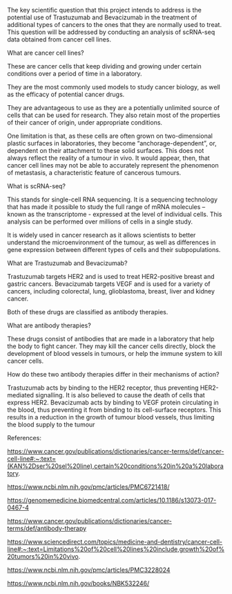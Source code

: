 The key scientific question that this project intends to address is the potential use of Trastuzumab and Bevacizumab in the treatment of additional types of cancers to the ones that they are normally used to treat. 
This question will be addressed by conducting an analysis of scRNA-seq data obtained from cancer cell lines.




What are cancer cell lines?

These are cancer cells that keep dividing and growing under certain conditions over a period of time in a laboratory.

They are the most commonly used models to study cancer biology, as well as the efficacy of potential cancer drugs.

They are advantageous to use as they are a potentially unlimited source of cells that can be used for research. They also retain most of the properties of their cancer of origin, under appropriate conditions.

One limitation is that, as these cells are often grown on two-dimensional plastic surfaces in laboratories, they become “anchorage-dependent”, or, dependent on their attachment to these solid surfaces. This does not always reflect the reality of a tumour in vivo. It would appear, then, that cancer cell lines may not be able to accurately represent the phenomenon of metastasis, a characteristic feature of cancerous tumours.




What is scRNA-seq?

This stands for single-cell RNA sequencing. It is a sequencing technology that has made it possible to study the full range of mRNA molecules – known as the transcriptome - expressed at the level of individual cells. This analysis can be performed over millions of cells in a single study.

It is widely used in cancer research as it allows scientists to better understand the microenvironment of the tumour, as well as differences in gene expression between different types of cells and their subpopulations.




What are Trastuzumab and Bevacizumab?

Trastuzumab targets HER2 and is used to treat HER2-positive breast and gastric cancers.
Bevacizumab targets VEGF and is used for a variety of cancers, including colorectal, lung, glioblastoma, breast, liver and kidney cancer. 

Both of these drugs are classified as antibody therapies.




What are antibody therapies?

These drugs consist of antibodies that are made in a laboratory that help the body to fight cancer. They may kill the cancer cells directly, block the development of blood vessels in tumours, or help the immune system to kill cancer cells.




How do these two antibody therapies differ in their mechanisms of action?

Trastuzumab acts by binding to the HER2 receptor, thus preventing HER2-mediated signalling. It is also believed to cause the death of cells that express HER2.
Bevacizumab acts by binding to VEGF protein circulating in the blood, thus preventing it from binding to its cell-surface receptors. This results in a reduction in the growth of tumour blood vessels, thus limiting the blood supply to the tumour




References:

https://www.cancer.gov/publications/dictionaries/cancer-terms/def/cancer-cell-line#:~:text=(KAN%2Dser%20sel%20line),certain%20conditions%20in%20a%20laboratory.

https://www.ncbi.nlm.nih.gov/pmc/articles/PMC6721418/

https://genomemedicine.biomedcentral.com/articles/10.1186/s13073-017-0467-4

https://www.cancer.gov/publications/dictionaries/cancer-terms/def/antibody-therapy

https://www.sciencedirect.com/topics/medicine-and-dentistry/cancer-cell-line#:~:text=Limitations%20of%20cell%20lines%20include,growth%20of%20tumors%20in%20vivo.

https://www.ncbi.nlm.nih.gov/pmc/articles/PMC3228024

https://www.ncbi.nlm.nih.gov/books/NBK532246/
